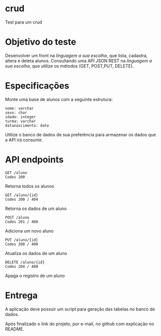 # crud
Test para um crud


# Objetivo do teste
Desenvolver um front na *linguagem a sua escolha*, que lista, cadastra, altera e deleta alunos. 
Consultando uma API JSON REST na *linguagem a sua escolha*, que utilize os métodos (​GET​, ​POST​, ​PUT​,
DELETE​).

# Especificações
Monte uma base de alunos com a seguinte estrutura:

```
nome: varchar
sexo: char
idade: integer
turma: varchar
datanascimento: date
```

Utilize o ​banco de dados​ de sua preferência para armazenar os dados que a API irá
consumir.

# API endpoints

```
GET /aluno
Codes 200
```
Retorna todos os alunos

```
GET /aluno/{id}
Codes 200 / 404
```
Retorna os dados de um aluno

```
POST /aluno
Codes 201 / 400
```
Adiciona um novo aluno

```
PUT /aluno/{id}
Codes 200 / 400
```
Atualiza os dados de um aluno

```
DELETE /aluno/{id}
Codes 204 / 400
```
Apaga o registro de um aluno

# Entrega
A aplicação deve possuir um script para geração das tabelas no banco de dados.

Após finalizado o link do projeto, por e-mail, no github com explicação no README.


